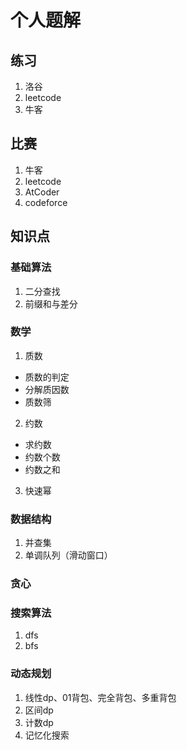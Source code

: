 # 个人题解
## 练习
1. 洛谷
2. leetcode
3. 牛客
## 比赛
1. 牛客
2. leetcode
3. AtCoder
4. codeforce
## 知识点
### 基础算法
1. 二分查找
2. 前缀和与差分

### 数学
1. 质数
  - 质数的判定
  - 分解质因数
  - 质数筛
2. 约数
  - 求约数
  - 约数个数
  - 约数之和
3. 快速幂

### 数据结构
1. 并查集
2. 单调队列（滑动窗口）
### 贪心
### 搜索算法
1. dfs
2. bfs
### 动态规划
1. 线性dp、01背包、完全背包、多重背包
2. 区间dp
3. 计数dp
4. 记忆化搜索
 
